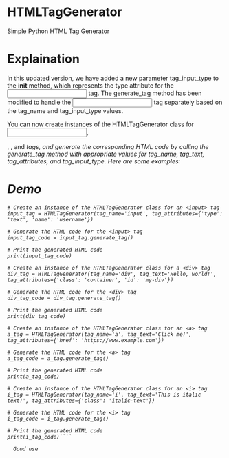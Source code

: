 # HTMLTagGenerator
Simple Python HTML Tag Generator

# Explaination

In this updated version, we have added a new parameter tag_input_type to the __init__ method, which represents the type attribute for the <input> tag. The generate_tag method has been modified to handle the <input> tag separately based on the tag_name and tag_input_type values.

You can now create instances of the HTMLTagGenerator class for <input>, <div>, <a>, and <i> tags, and generate the corresponding HTML code by calling the generate_tag method with appropriate values for tag_name, tag_text, tag_attributes, and tag_input_type. Here are some examples:

# Demo
````
# Create an instance of the HTMLTagGenerator class for an <input> tag
input_tag = HTMLTagGenerator(tag_name='input', tag_attributes={'type': 'text', 'name': 'username'})

# Generate the HTML code for the <input> tag
input_tag_code = input_tag.generate_tag()

# Print the generated HTML code
print(input_tag_code)

# Create an instance of the HTMLTagGenerator class for a <div> tag
div_tag = HTMLTagGenerator(tag_name='div', tag_text='Hello, world!', tag_attributes={'class': 'container', 'id': 'my-div'})

# Generate the HTML code for the <div> tag
div_tag_code = div_tag.generate_tag()

# Print the generated HTML code
print(div_tag_code)

# Create an instance of the HTMLTagGenerator class for an <a> tag
a_tag = HTMLTagGenerator(tag_name='a', tag_text='Click me!', tag_attributes={'href': 'https://www.example.com'})

# Generate the HTML code for the <a> tag
a_tag_code = a_tag.generate_tag()

# Print the generated HTML code
print(a_tag_code)

# Create an instance of the HTMLTagGenerator class for an <i> tag
i_tag = HTMLTagGenerator(tag_name='i', tag_text='This is italic text!', tag_attributes={'class': 'italic-text'})

# Generate the HTML code for the <i> tag
i_tag_code = i_tag.generate_tag()

# Print the generated HTML code
print(i_tag_code)````

  Good use
